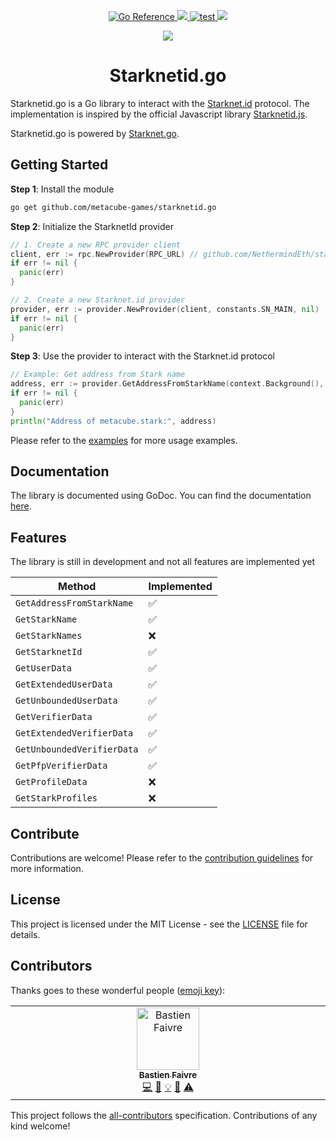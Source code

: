 <p align="center">
    <a href="https://pkg.go.dev/github.com/metacube-games/starknetid.go">
        <img src="https://pkg.go.dev/badge/github.com/metacube-games/starknetid.go.svg" alt="Go Reference">
    </a>
    <a href="https://github.com/metacube-games/starknetid.go/blob/main/LICENSE">
        <img src="https://img.shields.io/badge/license-MIT-black">
    </a>
    <a href="https://github.com/metacube-games/starknetid.go/actions/workflows/go.yml">
        <img src="https://github.com/metacube-games/starknetid.go/actions/workflows/go.yml/badge.svg?branch=main" alt="test">
    </a>
    <a href="https://github.com/metacube-games/starknetid.go">
      <img src="https://img.shields.io/github/stars/metacube-games/starknetid.go?style=social"/>
    </a>
</p>

<p align="center">
  <a href="https://twitter.com/MetacubeGames">
    <img src="https://img.shields.io/twitter/follow/MetacubeGames?style=social"/>
  </a>
</p>

<h1 align="center">Starknetid.go</h1>

Starknetid.go is a Go library to interact with the [Starknet.id](https://starknet.id/) protocol. The implementation is inspired by the official Javascript library [Starknetid.js](https://github.com/starknet-id/starknetid.js).

Starknetid.go is powered by [Starknet.go](https://github.com/NethermindEth/starknet.go).

## Getting Started

**Step 1**: Install the module

```bash
go get github.com/metacube-games/starknetid.go
```

**Step 2**: Initialize the StarknetId provider

```go
// 1. Create a new RPC provider client
client, err := rpc.NewProvider(RPC_URL) // github.com/NethermindEth/starknet.go/rpc
if err != nil {
  panic(err)
}

// 2. Create a new Starknet.id provider
provider, err := provider.NewProvider(client, constants.SN_MAIN, nil)
if err != nil {
  panic(err)
}
```

**Step 3**: Use the provider to interact with the Starknet.id protocol

```go
// Example: Get address from Stark name
address, err := provider.GetAddressFromStarkName(context.Background(), "metacube.stark")
if err != nil {
  panic(err)
}
println("Address of metacube.stark:", address)
```

Please refer to the [examples](examples/main.go) for more usage examples.

## Documentation

The library is documented using GoDoc. You can find the documentation [here](https://pkg.go.dev/github.com/metacube-games/starknetid.go).

## Features

The library is still in development and not all features are implemented yet

| Method | Implemented |
| --- | --- |
| `GetAddressFromStarkName` | ✅ |
| `GetStarkName` | ✅ |
| `GetStarkNames` | ❌ |
| `GetStarknetId` | ✅ |
| `GetUserData` | ✅ |
| `GetExtendedUserData` | ✅ |
| `GetUnboundedUserData` | ✅ |
| `GetVerifierData` | ✅ |
| `GetExtendedVerifierData` | ✅ |
| `GetUnboundedVerifierData` | ✅ |
| `GetPfpVerifierData` | ✅ |
| `GetProfileData` | ❌ |
| `GetStarkProfiles` | ❌ |

## Contribute

Contributions are welcome! Please refer to the [contribution guidelines](CONTRIBUTING.md) for more information.

## License

This project is licensed under the MIT License - see the [LICENSE](LICENSE) file for details.

## Contributors

Thanks goes to these wonderful people ([emoji key](https://allcontributors.org/docs/en/emoji-key)):

<!-- ALL-CONTRIBUTORS-LIST:START - Do not remove or modify this section -->
<!-- prettier-ignore-start -->
<!-- markdownlint-disable -->
<table>
  <tbody>
    <tr>
      <td align="center" valign="top" width="14.28%"><a href="https://github.com/BastienFaivre"><img src="https://avatars.githubusercontent.com/u/57015770?v=4?s=100" width="100px;" alt="Bastien Faivre"/><br /><sub><b>Bastien Faivre</b></sub></a><br /><a href="#code-BastienFaivre" title="Code">💻</a> <a href="#doc-BastienFaivre" title="Documentation">📖</a> <a href="#example-BastienFaivre" title="Examples">💡</a> <a href="#maintenance-BastienFaivre" title="Maintenance">🚧</a> <a href="#test-BastienFaivre" title="Tests">⚠️</a></td>
    </tr>
  </tbody>
</table>

<!-- markdownlint-restore -->
<!-- prettier-ignore-end -->

<!-- ALL-CONTRIBUTORS-LIST:END -->

This project follows the [all-contributors](https://github.com/all-contributors/all-contributors) specification. Contributions of any kind welcome!

